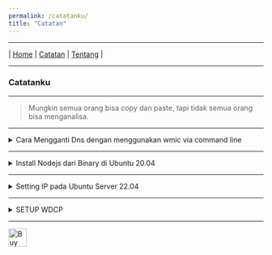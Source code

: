 ```yaml
---
permalink: /catatanku/
title: "Catatan"
---
```


* * *
| [Home](https://gand0r.github.io/) | [Catatan](https://gand0r.github.io/catatanku) | [Tentang](https://gand0r.github.io/about) |
* * *

### Catatanku

* * *

> Mungkin semua orang bisa copy dan paste, tapi tidak semua orang bisa menganalisa.


* * *

<details><summary>Cara Mengganti Dns dengan menggunakan wmic via command line</summary><br>
   <li><data value="1">wmic nicconfig where (IPEnabled=TRUE) call SetDNSServerSearchOrder ()</data></li>
   <li><data value="2">wmic nicconfig where (IPEnabled=TRUE) call SetDNSServerSearchOrder ("8.8.8.8", "8.8.4.4")</data></li>
</details>

* * *

<details><summary>Install Nodejs dari Binary di Ubuntu 20.04</summary><br>
   Node 18.x
   <li>curl -fsSL https://deb.nodesource.com/setup_18.x | sudo -E bash - </li>
   <li>sudo apt-get install -y nodejs </li>
   <br>
   Node 17.x
   <li>curl -fsSL https://deb.nodesource.com/setup_17.x | sudo -E bash - </li>
   <li>sudo apt-get install -y nodejs </li>
   <br>
   Node 16.x
   <li>curl -fsSL https://deb.nodesource.com/setup_16.x | sudo -E bash - </li>
   <li>sudo apt-get install -y nodejs </li>
   <br>
   versi LTS
   <li>curl -fsSL https://deb.nodesource.com/setup_lts.x | sudo -E bash - </li>
   <li>sudo apt-get install -y nodejs </li>
   <br>
   versi Terbaru
   <li>curl -fsSL https://deb.nodesource.com/setup_current.x | sudo -E bash - </li>
   <li>sudo apt-get install -y nodejs </li>
</details>

* * *

<details><summary>Setting IP pada Ubuntu Server 22.04</summary><br>
   <li>ip link</li>
   <li>cd /etc/netplan</li>
   <li>sudo nano /etc/netplan/installer-config.yaml</li>
   <li>edit file yaml seperti contoh di bawah ini, untuk addresss dan gateway sesuaikan dengan jaringan anda</li>
   
   ```
   network:
   version: 2
   renderer: networkd
   ethernets:
    enp5s0:
       dhcp4: no
       addresses:
         - "172.11.11.15/24"
       gateway4: "192.168.75.254"
       nameservers:
           addresses: [1.1.1.1,8.8.8.8]
   ```
   
   <li>sudo netplan apply</li>
   <li>selesai, setelah itu cek ping ke gateway atau ip Lokal</li>
</details>

* * *

<details><summary>SETUP WDCP</summary><br>

```
/interface ethernet
set [ find default-name=ether1 ] name=eth1-EDC
set [ find default-name=ether2 ] arp=reply-only
/interface wireless
set [ find default-name=wlan1 ] antenna-gain=0 band=2ghz-b/g/n country=no_country_set \
    default-authentication=no disabled=no frequency=auto frequency-mode=manual-txpower mode=\
    ap-bridge name=WDCP security-profile=wdcp ssid=WDCP station-roaming=enabled
/ip firewall filter
add action=accept chain=input comment=winbox dst-port=8296 protocol=tcp
add action=accept chain=forward comment=winbox dst-port=8296 protocol=tcp
add chain=forward comment=portwdcp1 dst-port=9400 protocol=tcp
add chain=forward comment=portwdcp2 protocol=tcp src-port=9400
add action=accept chain=output out-interface=bridge1 protocol=tcp src-port=8278
add action=accept chain=output out-interface=bridge1 protocol=tcp src-port=7790
add action=accept chain=output out-interface=bridge1 protocol=tcp src-port=7789
add action=accept chain=output out-interface=bridge1 protocol=tcp src-port=3828
add action=accept chain=output out-interface=bridge1 protocol=tcp src-port=2325
add action=accept chain=output out-interface=bridge1 protocol=icmp
add action=accept chain=output dst-address=192.168.0.0/16 out-interface=bridge1
add action=accept chain=output dst-address=172.31.31.1 out-interface=bridge1
add action=accept chain=output dst-address=172.24.0.0/16 out-interface=bridge1
add action=accept chain=output dst-address=172.20.0.0/16 out-interface=bridge1
add action=accept chain=output dst-address=10.254.253.253 out-interface=bridge1
add action=accept chain=output dst-address=10.254.253.250 out-interface=bridge1
add action=accept chain=output dst-address=10.64.0.0/16 out-interface=bridge1
add action=accept chain=input dst-port=8278 in-interface=bridge1 protocol=tcp
add action=accept chain=input dst-port=7790 in-interface=bridge1 protocol=tcp
add action=accept chain=input dst-port=7789 in-interface=bridge1 protocol=tcp
add action=accept chain=input dst-port=3828 in-interface=bridge1 protocol=tcp
add action=accept chain=input dst-port=2325 in-interface=bridge1 protocol=tcp
add action=accept chain=input in-interface=bridge1 protocol=icmp
add action=accept chain=input in-interface=bridge1 src-address=192.168.0.0/16
add action=accept chain=input in-interface=bridge1 src-address=172.31.31.1
add action=accept chain=input in-interface=bridge1 src-address=172.24.0.0/16
add action=accept chain=input in-interface=bridge1 src-address=172.20.0.0/16
add action=accept chain=input in-interface=bridge1 src-address=10.254.253.253
add action=accept chain=input in-interface=bridge1 src-address=10.254.253.250
add action=accept chain=input in-interface=bridge1 src-address=10.64.0.0/16
add action=accept chain=forward dst-address=10.254.253.253 out-interface=bridge1
add action=accept chain=forward dst-address=10.254.253.250 out-interface=bridge1
add action=drop chain=forward
add action=drop chain=forward in-interface=bridge1
add action=drop chain=input in-interface=bridge1
add action=drop chain=output out-interface=bridge1
add action=drop chain=forward protocol=udp src-port=135-139,445
add action=drop chain=forward dst-port=135-139,445 protocol=udp
add action=drop chain=forward protocol=tcp src-port=135-139,445
add action=drop chain=forward dst-port=135-139,445 protocol=tcp
add action=drop chain=forward comment=vnc dst-port=5900 protocol=tcp
add action=drop chain=forward comment=vnc dst-port=5800 protocol=tcp
add action=drop chain=forward comment=RDP dst-port=3389 protocol=tcp
/ip firewall nat
add action=masquerade chain=srcnat out-interface=bridge1 src-address=10.0.0.0/24
add action=masquerade chain=srcnat src-address=172.31.41.0/24
add action=masquerade chain=srcnat

..

..

..

console clear-history
```
</details>

* * *

<a href='https://ko-fi.com/M4M3AGKQC' target='_blank'><img height='36' style='border:0px;height:36px;' src='https://cdn.ko-fi.com/cdn/kofi1.png?v=3' border='0' alt='Buy Me a Coffee at ko-fi.com' /></a>
